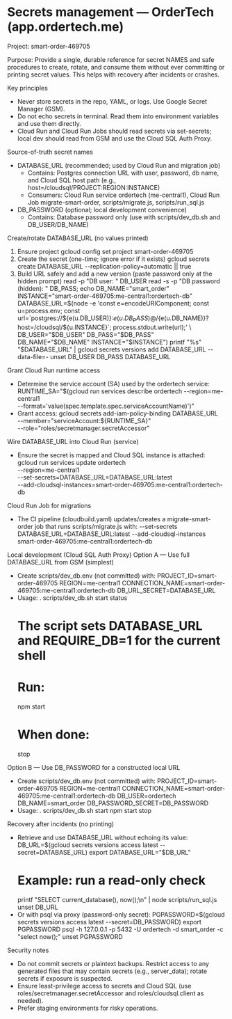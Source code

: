# Secrets management — OrderTech (app.ordertech.me)

Project: smart-order-469705

Purpose: Provide a single, durable reference for secret NAMES and safe procedures to create, rotate, and consume them without ever committing or printing secret values. This helps with recovery after incidents or crashes.

Key principles
- Never store secrets in the repo, YAML, or logs. Use Google Secret Manager (GSM).
- Do not echo secrets in terminal. Read them into environment variables and use them directly.
- Cloud Run and Cloud Run Jobs should read secrets via set-secrets; local dev should read from GSM and use the Cloud SQL Auth Proxy.

Source-of-truth secret names
- DATABASE_URL (recommended; used by Cloud Run and migration job)
  - Contains: Postgres connection URL with user, password, db name, and Cloud SQL host path (e.g., host=/cloudsql/PROJECT:REGION:INSTANCE)
  - Consumers: Cloud Run service ordertech (me-central1), Cloud Run Job migrate-smart-order, scripts/migrate.js, scripts/run_sql.js
- DB_PASSWORD (optional; local development convenience)
  - Contains: Database password only (use with scripts/dev_db.sh and DB_USER/DB_NAME)

Create/rotate DATABASE_URL (no values printed)
1) Ensure project
   gcloud config set project smart-order-469705
2) Create the secret (one-time; ignore error if it exists)
   gcloud secrets create DATABASE_URL --replication-policy=automatic || true
3) Build URL safely and add a new version (paste password only at the hidden prompt)
   read -p "DB user: " DB_USER
   read -s -p "DB password (hidden): " DB_PASS; echo
  DB_NAME="smart_order"
  INSTANCE="smart-order-469705:me-central1:ordertech-db"
  DATABASE_URL=$(node -e 'const e=encodeURIComponent; const u=process.env; const url=`postgres://${e(u.DB_USER)}:${e(u.DB_PASS)}@/${e(u.DB_NAME)}?host=/cloudsql/${u.INSTANCE}`; process.stdout.write(url);' \
    DB_USER="$DB_USER" DB_PASS="$DB_PASS" DB_NAME="$DB_NAME" INSTANCE="$INSTANCE")
   printf "%s" "$DATABASE_URL" | gcloud secrets versions add DATABASE_URL --data-file=-
   unset DB_USER DB_PASS DATABASE_URL

Grant Cloud Run runtime access
- Determine the service account (SA) used by the ordertech service:
  RUNTIME_SA="$(gcloud run services describe ordertech --region=me-central1 \
    --format='value(spec.template.spec.serviceAccountName)')"
- Grant access:
  gcloud secrets add-iam-policy-binding DATABASE_URL \
    --member="serviceAccount:${RUNTIME_SA}" \
    --role="roles/secretmanager.secretAccessor"

Wire DATABASE_URL into Cloud Run (service)
- Ensure the secret is mapped and Cloud SQL instance is attached:
  gcloud run services update ordertech \
    --region=me-central1 \
    --set-secrets=DATABASE_URL=DATABASE_URL:latest \
    --add-cloudsql-instances=smart-order-469705:me-central1:ordertech-db

Cloud Run Job for migrations
- The CI pipeline (cloudbuild.yaml) updates/creates a migrate-smart-order job that runs scripts/migrate.js with:
  --set-secrets DATABASE_URL=DATABASE_URL:latest
  --add-cloudsql-instances smart-order-469705:me-central1:ordertech-db

Local development (Cloud SQL Auth Proxy)
Option A — Use full DATABASE_URL from GSM (simplest)
- Create scripts/dev_db.env (not committed) with:
  PROJECT_ID=smart-order-469705
  REGION=me-central1
  CONNECTION_NAME=smart-order-469705:me-central1:ordertech-db
  DB_URL_SECRET=DATABASE_URL
- Usage:
  . scripts/dev_db.sh
  start
  status
  # The script sets DATABASE_URL and REQUIRE_DB=1 for the current shell
  # Run:
  npm start
  # When done:
  stop

Option B — Use DB_PASSWORD for a constructed local URL
- Create scripts/dev_db.env (not committed) with:
  PROJECT_ID=smart-order-469705
  REGION=me-central1
  CONNECTION_NAME=smart-order-469705:me-central1:ordertech-db
  DB_USER=ordertech
  DB_NAME=smart_order
  DB_PASSWORD_SECRET=DB_PASSWORD
- Usage:
  . scripts/dev_db.sh
  start
  npm start
  stop

Recovery after incidents (no printing)
- Retrieve and use DATABASE_URL without echoing its value:
  DB_URL=$(gcloud secrets versions access latest --secret=DATABASE_URL)
  export DATABASE_URL="$DB_URL"
  # Example: run a read-only check
  printf "SELECT current_database(), now();\n" | node scripts/run_sql.js
  unset DB_URL
- Or with psql via proxy (password-only secret):
  PGPASSWORD=$(gcloud secrets versions access latest --secret=DB_PASSWORD)
  export PGPASSWORD
  psql -h 127.0.0.1 -p 5432 -U ordertech -d smart_order -c "select now();"
  unset PGPASSWORD

Security notes
- Do not commit secrets or plaintext backups. Restrict access to any generated files that may contain secrets (e.g., server_data); rotate secrets if exposure is suspected.
- Ensure least-privilege access to secrets and Cloud SQL (use roles/secretmanager.secretAccessor and roles/cloudsql.client as needed).
- Prefer staging environments for risky operations.


